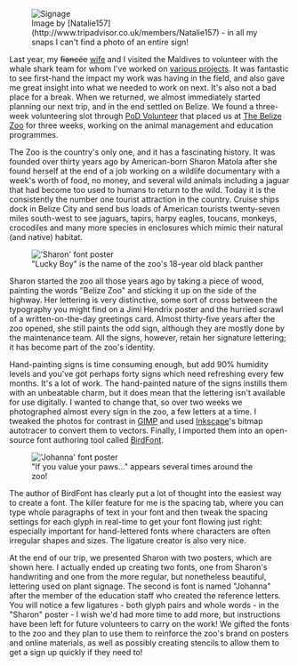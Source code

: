 <figure>
	<img alt="Signage" src="/content/blog/belize-sign.jpg">
	<figcaption>Image by [Natalie157](http://www.tripadvisor.co.uk/members/Natalie157) - in all my snaps I can't find a photo of an entire sign!</caption>
</figure>

Last year, my <del>fiancée</del> <ins>wife</ins> and I visited the Maldives to volunteer with the whale shark team for whom I've worked on [various projects](http://itsravenous.com/projects). It was fantastic to see first-hand the impact my work was having in the field, and also gave me great insight into what we needed to work on next. It's also not a bad place for a break. When we returned, we almost immediately started planning our next trip, and in the end settled on Belize. We found a three-week volunteering slot through [PoD Volunteer](https://www.podvolunteer.org/) that placed us at [The Belize Zoo](http://belizezoo.org) for three weeks, working on the animal management and education programmes.

The Zoo is the country's only one, and it has a fascinating history. It was founded over thirty years ago by American-born Sharon Matola after she found herself at the end of a job working on a wildlife documentary with a week's worth of food, no money, and several wild animals including a jaguar that had become too used to humans to return to the wild. Today it is the consistently the number one tourist attraction in the country. Cruise ships dock in Belize City and send bus loads of American tourists twenty-seven miles south-west to see jaguars, tapirs, harpy eagles, toucans, monkeys, crocodiles and many more species in enclosures which mimic their natural (and native) habitat.

<figure>
	<img alt="'Sharon' font poster" src="/content/blog/belize-sharon.png">
	<figcaption>"Lucky Boy" is the name of the zoo's 18-year old black panther</caption>
</figure>

Sharon started the zoo all those years ago by taking a piece of wood, painting the words "Belize Zoo" and sticking it up on the side of the highway. Her lettering is very distinctive, some sort of cross between the typography you might find on a Jimi Hendrix poster and the hurried scrawl of a written-on-the-day greetings card. Almost thirty-five years after the zoo opened, she still paints the odd sign, although they are mostly done by the maintenance team. All the signs, however, retain her signature lettering; it has become part of the zoo's identity.

Hand-painting signs is time consuming enough, but add 90% humidity levels and you've got perhaps forty signs which need refreshing every few months. It's a lot of work. The hand-painted nature of the signs instills them with an unbeatable charm, but it does mean that the lettering isn't available for use digitally. I wanted to change that, so over two weeks we photographed almost every sign in the zoo, a few letters at a time. I tweaked the photos for contrast in [GIMP](http://www.gimp.org) and used [Inkscape](http://inkscape.org)'s bitmap autotracer to convert them to vectors. Finally, I imported them into an open-source font authoring tool called [BirdFont](http://birdfont.org/).

<figure>
	<img alt="'Johanna' font poster" src="/content/blog/belize-johanna.png">
	<figcaption>"If you value your paws&hellip;" appears several times around the zoo!</caption>
</figure>

The author of BirdFont has clearly put a lot of thought into the easiest way to create a font. The killer feature for me is the spacing tab, where you can type whole paragraphs of text in your font and then tweak the spacing settings for each glyph in real-time to get your font flowing just right: especially important for hand-lettered fonts where characters are often irregular shapes and sizes. The ligature creator is also very nice.

At the end of our trip, we presented Sharon with two posters, which are shown here. I actually ended up creating two fonts, one from Sharon's handwriting and one from the more regular, but nonetheless beautiful, lettering used on plant signage. The second is font is named "Johanna" after the member of the education staff who created the reference letters. You will notice a few ligatures - both glyph pairs and whole words - in the "Sharon" poster - I wish we'd had more time to add more, but instructions have been left for future volunteers to carry on the work! We gifted the fonts to the zoo and they plan to use them to reinforce the zoo's brand on posters and online materials, as well as possibly creating stencils to allow them to get a sign up quickly if they need to!
